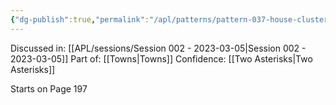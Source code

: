 ```yaml
---
{"dg-publish":true,"permalink":"/apl/patterns/pattern-037-house-cluster/"}
---
```



Discussed in: [[APL/sessions/Session 002 - 2023-03-05\|Session 002 - 2023-03-05]]
Part of: [[Towns\|Towns]]
Confidence: [[Two Asterisks\|Two Asterisks]]

Starts on Page 197